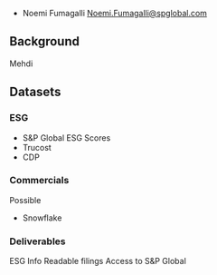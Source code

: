 - Noemi Fumagalli <Noemi.Fumagalli@spglobal.com>

## Background


Mehdi

## Datasets

### ESG
- S&P Global ESG Scores
- Trucost
- CDP

### Commercials

Possible
- Snowflake


###


### Deliverables

ESG Info
Readable filings
Access to S&P Global